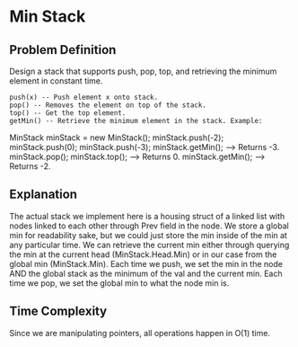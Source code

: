 # Min Stack

## Problem Definition
Design a stack that supports push, pop, top, and retrieving the minimum element in constant time.

    push(x) -- Push element x onto stack.
    pop() -- Removes the element on top of the stack.
    top() -- Get the top element.
    getMin() -- Retrieve the minimum element in the stack. Example:

MinStack minStack = new MinStack();
minStack.push(-2);
minStack.push(0);
minStack.push(-3);
minStack.getMin();   --> Returns -3.
minStack.pop();
minStack.top();      --> Returns 0.
minStack.getMin();   --> Returns -2.

## Explanation
The actual stack we implement here is a housing struct of a linked list with nodes linked to each other through Prev field in the node.  We store a global min for readability sake, but we could just store the min
inside of the min at any particular time.  We can retrieve the current min either through querying the min at the current head (MinStack.Head.Min) or in our case from the global min (MinStack.Min).
Each time we push, we set the min in the node AND the global stack as the minimum of the val and the current min.
Each time we pop, we set the global min to what the node min is.

## Time Complexity
Since we are manipulating pointers, all operations happen in O(1) time.

